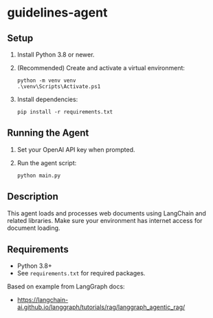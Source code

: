 # guidelines-agent

## Setup

1. Install Python 3.8 or newer.

2. (Recommended) Create and activate a virtual environment:

   ```pwsh
   python -m venv venv
   .\venv\Scripts\Activate.ps1
   ```

3. Install dependencies:

   ```pwsh
   pip install -r requirements.txt
   ```

## Running the Agent

1. Set your OpenAI API key when prompted.

2. Run the agent script:

   ```pwsh
   python main.py
   ```

## Description

This agent loads and processes web documents using LangChain and related libraries. Make sure your environment has internet access for document loading.

## Requirements

- Python 3.8+
- See `requirements.txt` for required packages.

Based on example from LangGraph docs:

- <https://langchain-ai.github.io/langgraph/tutorials/rag/langgraph_agentic_rag/>
